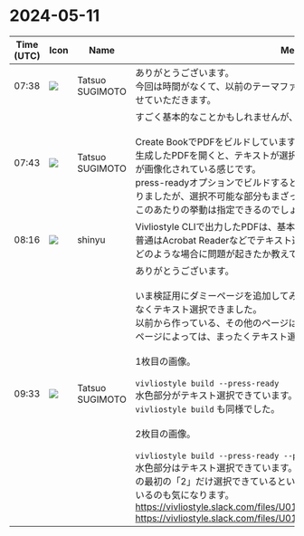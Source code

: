 # 2024-05-11

|Time (UTC)|Icon|Name|Message|
|---|---|---|---|
|07:38|![](https://avatars.slack-edge.com/2021-03-24/1909059983745_20deb60ccbed8f84fad7_72.jpg)|Tatsuo SUGIMOTO|ありがとうございます。<br>今回は時間がなくて、以前のテーマファイルでなんとかしていますが、参考にさせていただきます。|
|07:43|![](https://avatars.slack-edge.com/2021-03-24/1909059983745_20deb60ccbed8f84fad7_72.jpg)|Tatsuo SUGIMOTO|すごく基本的なことかもしれませんが、教えてください。<br><br>Create BookでPDFをビルドしています。<br>生成したPDFを開くと、テキストが選択できない状態になっています。版面全体が画像化されている感じです。<br>press-readyオプションでビルドすると、部分的にテキスト選択できるようになりましたが、選択不可能な部分もまざっています。<br>このあたりの挙動は指定できるのでしょうか。|
|08:16|![](https://avatars.slack-edge.com/2018-04-27/354445776386_e258f5ed5ba887b08668_72.jpg)|shinyu|Vivliostyle CLIで出力したPDFは、基本的にChromeのPDF出力と同じものです。普通はAcrobat Readerなどでテキスト選択できるはずです。<br>どのような場合に問題が起きたか教えてください。|
|09:33|![](https://avatars.slack-edge.com/2021-03-24/1909059983745_20deb60ccbed8f84fad7_72.jpg)|Tatsuo SUGIMOTO|ありがとうございます。<br><br>いま検証用にダミーページを追加してみたのですが、なぜか、そのページは問題なくテキスト選択できました。<br>以前から作っている、その他のページは選択できたりできなかったりします。<br>ページによっては、まったくテキスト選択できないページもあります。<br><br>1枚目の画像。<br><br>`vivliostyle build --press-ready`<br>水色部分がテキスト選択できています。<br>`vivliostyle build` も同様でした。<br><br>2枚目の画像。<br><br>`vivliostyle build --press-ready --preflight-option gray-scale`<br>水色部分はテキスト選択できています。たとえば、漢字の「方」だけ、ノンブルの最初の「2」だけ選択できているといった感じです。選択できる文字だけ太っているのも気になります。<br>https://vivliostyle.slack.com/files/U01S5KKBCQN/F0730AD7NNN/image.png<br>https://vivliostyle.slack.com/files/U01S5KKBCQN/F072TMK9XPY/image.png|
